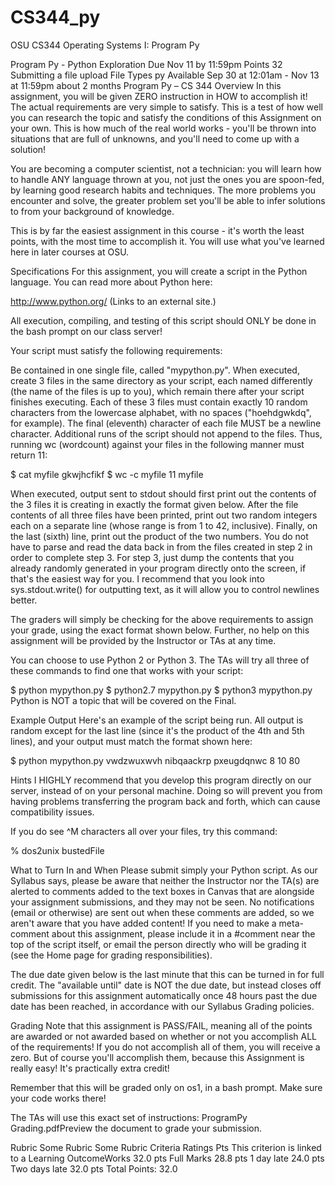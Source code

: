 # CS344_py
OSU CS344 Operating Systems I: Program Py

Program Py - Python Exploration
Due Nov 11 by 11:59pm Points 32 Submitting a file upload File Types py 
Available Sep 30 at 12:01am - Nov 13 at 11:59pm about 2 months
Program Py – CS 344
Overview
In this assignment, you will be given ZERO instruction in HOW to accomplish it! 
The actual requirements are very simple to satisfy. This is a test of how well 
you can research the topic and satisfy the conditions of this Assignment on your own. 
This is how much of the real world works - you'll be thrown into situations that are 
full of unknowns, and you'll need to come up with a solution!

You are becoming a computer scientist, not a technician: you will learn how to handle 
ANY language thrown at you, not just the ones you are spoon-fed, by learning good 
research habits and techniques. The more problems you encounter and solve, 
the greater problem set you'll be able to infer solutions to from your background 
of knowledge.

This is by far the easiest assignment in this course - it's worth the least points, 
with the most time to accomplish it. You will use what you've learned here in later 
courses at OSU.

Specifications
For this assignment, you will create a script in the Python language. 
You can read more about Python here:

http://www.python.org/ (Links to an external site.)

All execution, compiling, and testing of this script should ONLY be done 
in the bash prompt on our class server!

Your script must satisfy the following requirements:

Be contained in one single file, called "mypython.py".
When executed, create 3 files in the same directory as your script, 
each named differently (the name of the files is up to you), 
which remain there after your script finishes executing. Each of these 3 files 
must contain exactly 10 random characters from the lowercase alphabet, 
with no spaces ("hoehdgwkdq", for example). The final (eleventh) character of 
each file MUST be a newline character. Additional runs of the script should not 
append to the files. Thus, running wc (wordcount) against your files in the 
following manner must return 11:

$ cat myfile
gkwjhcfikf
$ wc -c myfile
11 myfile

When executed, output sent to stdout should first print out the contents 
of the 3 files it is creating in exactly the format given below.
After the file contents of all three files have been printed, 
print out two random integers each on a separate line 
(whose range is from 1 to 42, inclusive).
Finally, on the last (sixth) line, print out the product of the two numbers.
You do not have to parse and read the data back in from the files created 
in step 2 in order to complete step 3. For step 3, just dump the contents 
that you already randomly generated in your program directly onto the screen, 
if that's the easiest way for you. I recommend that you look into 
sys.stdout.write() for outputting text, as it will allow you to control 
newlines better.

The graders will simply be checking for the above requirements to assign your grade, 
using the exact format shown below. Further, no help on this assignment will be 
provided by the Instructor or TAs at any time.

You can choose to use Python 2 or Python 3. The TAs will try all three of these 
commands to find one that works with your script:

$ python mypython.py
$ python2.7 mypython.py
$ python3 mypython.py
Python is NOT a topic that will be covered on the Final.

Example Output
Here's an example of the script being run. 
All output is random except for the last line 
(since it's the product of the 4th and 5th lines), 
and your output must match the format shown here:

$ python mypython.py
vwdzwuxwvh
nibqaackrp
pxeugdqnwc
8
10
80

Hints
I HIGHLY recommend that you develop this program directly on our server, 
instead of on your personal machine. Doing so will prevent you from 
having problems transferring the program back and forth, 
which can cause compatibility issues.

If you do see ^M characters all over your files, try this command:

% dos2unix bustedFile

What to Turn In and When
Please submit simply your Python script. As our Syllabus says, 
please be aware that neither the Instructor nor the TA(s) are alerted 
to comments added to the text boxes in Canvas that are alongside your 
assignment submissions, and they may not be seen. No notifications 
(email or otherwise) are sent out when these comments are added, 
so we aren't aware that you have added content! If you need to make a 
meta-comment about this assignment, please include it in a #comment 
near the top of the script itself, or email the person directly who 
will be grading it (see the Home page for grading responsibilities).

The due date given below is the last minute that this can be turned in for full credit. 
The "available until" date is NOT the due date, but instead closes off submissions for 
this assignment automatically once 48 hours past the due date has been reached, 
in accordance with our Syllabus Grading policies.

Grading
Note that this assignment is PASS/FAIL, 
meaning all of the points are awarded or not awarded based on whether or not you 
accomplish ALL of the requirements! If you do not accomplish all of them, 
you will receive a zero. But of course you'll accomplish them, 
because this Assignment is really easy! It's practically extra credit!

Remember that this will be graded only on os1, in a bash prompt. 
Make sure your code works there!

The TAs will use this exact set of instructions: 
ProgramPy Grading.pdfPreview the document to grade your submission.

Rubric
Some Rubric
Some Rubric
Criteria	Ratings	Pts
This criterion is linked to a Learning OutcomeWorks
32.0 pts
Full Marks
28.8 pts
1 day late
24.0 pts
Two days late
32.0 pts
Total Points: 32.0
